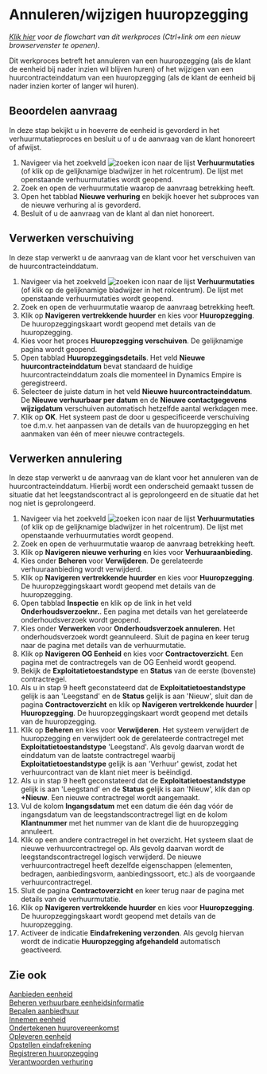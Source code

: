 # Annuleren/wijzigen huuropzegging

*[Klik hier](https://cegeka-dsabestpracticeprocessen.mavimcloud.com//Portal/code?id=2d3&view=Chart&maximize=true) voor de flowchart van dit werkproces (Ctrl+link om een nieuw browservenster te openen).*

Dit werkproces betreft het annuleren van een huuropzegging (als de klant de eenheid bij nader inzien wil blijven huren) of het wijzigen van een huurcontracteinddatum van een huuropzegging (als de klant de eenheid bij nader inzien korter of langer wil huren). 

## Beoordelen aanvraag

In deze stap bekijkt u in hoeverre de eenheid is gevorderd in het verhuurmutatieproces en besluit u of u de aanvraag van de klant honoreert of afwijst. 

1. Navigeer via het zoekveld ![zoeken icon](/assets/images/zoeken.png "zoeken icon") naar de lijst **Verhuurmutaties** (of klik op de gelijknamige bladwijzer in het rolcentrum). De lijst met openstaande verhuurmutaties wordt geopend.
2. Zoek en open de verhuurmutatie waarop de aanvraag betrekking heeft.
3. Open het tabblad **Nieuwe verhuring** en bekijk hoever het subproces van de nieuwe verhuring al is gevorderd.
4. Besluit of u de aanvraag van de klant al dan niet honoreert.

## Verwerken verschuiving

In deze stap verwerkt u de aanvraag van de klant voor het verschuiven van de huurcontracteinddatum. 

1. Navigeer via het zoekveld ![zoeken icon](/assets/images/zoeken.png "zoeken icon") naar de lijst **Verhuurmutaties** (of klik op de gelijknamige bladwijzer in het rolcentrum). De lijst met openstaande verhuurmutaties wordt geopend. 
2. Zoek en open de verhuurmutatie waarop de aanvraag betrekking heeft. 
3. Klik op **Navigeren vertrekkende huurder** en kies voor **Huuropzegging**. De huuropzeggingskaart wordt geopend met details van de huuropzegging. 
4. Kies voor het proces **Huuropzegging verschuiven**. De gelijknamige pagina wordt geopend. 
5. Open tabblad **Huuropzeggingsdetails**.  Het veld **Nieuwe huurcontracteinddatum** bevat standaard de huidige huurcontracteinddatum zoals die momenteel in Dynamics Empire is geregistreerd. 
6. Selecteer de juiste datum in het veld **Nieuwe huurcontracteinddatum**. De **Nieuwe verhuurbaar per datum** en de **Nieuwe contactgegevens wijzigdatum** verschuiven automatisch hetzelfde aantal werkdagen mee. 
7. Klik op **OK**. Het systeem past de door u gespecificeerde verschuiving toe d.m.v. het aanpassen van de details van de huuropzegging en het aanmaken van één of meer nieuwe contractegels.   

## Verwerken annulering

In deze stap verwerkt u de aanvraag van de klant voor het annuleren van de huurcontracteinddatum. Hierbij wordt een onderscheid gemaakt tussen de situatie dat het leegstandscontract al is geprolongeerd en de situatie dat het nog niet is geprolongeerd. 

1. Navigeer via het zoekveld ![zoeken icon](/assets/images/zoeken.png "zoeken icon") naar de lijst **Verhuurmutaties** (of klik op de gelijknamige bladwijzer in het rolcentrum). De lijst met openstaande verhuurmutaties wordt geopend. 
2. Zoek en open de verhuurmutatie waarop de aanvraag betrekking heeft. 
3. Klik op **Navigeren nieuwe verhuring** en kies voor **Verhuuraanbieding**. 
4. Kies onder **Beheren** voor **Verwijderen**. De gerelateerde verhuuraanbieding wordt verwijderd. 
5. Klik op **Navigeren vertrekkende huurder** en kies voor **Huuropzegging**. De huuropzeggingskaart wordt geopend met details van de huuropzegging. 
6. Open tabblad **Inspectie** en klik op de link in het veld **Onderhoudsverzoeknr.**. Een pagina met details van het gerelateerde onderhoudsverzoek wordt geopend. 
7. Kies onder **Verwerken** voor **Onderhoudsverzoek annuleren**. Het onderhoudsverzoek wordt geannuleerd. Sluit de pagina en keer terug naar de pagina met details van de verhuurmutatie. 
8. Klik op **Navigeren OG Eenheid** en kies voor **Contractoverzicht**. Een pagina met de contractregels van de OG Eenheid wordt geopend. 
9. Bekijk de **Exploitatietoestandstype** en **Status** van de eerste (bovenste) contractregel. 
10. Als u in stap 9 heeft geconstateerd dat de **Exploitatietoestandstype** gelijk is aan 'Leegstand' en de **Status** gelijk is aan 'Nieuw', sluit dan de pagina **Contractoverzicht** en klik op **Navigeren vertrekkende huurder** | **Huuropzegging**. De huuropzeggingskaart wordt geopend met details van de huuropzegging. 
11. Klik op **Beheren** en kies voor **Verwijderen**. Het systeem verwijdert de huuropzegging en verwijdert ook de gerelateerde contractregel met **Exploitatietoestandstype**  'Leegstand'. Als gevolg daarvan wordt de einddatum van de laatste contractregel waarbij **Exploitatietoestandstype** gelijk is aan 'Verhuur' gewist, zodat het verhuurcontract van de klant niet meer is beëindigd. 
12. Als u in stap 9 heeft geconstateerd dat de **Exploitatietoestandstype** gelijk is aan 'Leegstand' en de **Status** gelijk is aan 'Nieuw', klik dan op **+Nieuw**. Een nieuwe contractregel wordt aangemaakt. 
13. Vul de kolom **Ingangsdatum** met een datum die één dag vóór de ingangsdatum van de leegstandscontractregel ligt en de kolom **Klantnummer** met het nummer van de klant die de huuropzegging annuleert. 
14. Klik op een andere contractregel in het overzicht. Het systeem slaat de nieuwe verhuurcontractregel op. Als gevolg daarvan wordt de leegstandscontractregel logisch verwijderd. De nieuwe verhuurcontractregel heeft dezelfde eigenschappen (elementen, bedragen, aanbiedingsvorm, aanbiedingssoort, etc.) als de voorgaande verhuurcontractregel. 
15. Sluit de pagina **Contractoverzicht** en keer terug naar de pagina met details van de verhuurmutatie. 
16. Klik op **Navigeren vertrekkende huurder** en kies voor **Huuropzegging**. De huuropzeggingskaart wordt geopend met details van de huuropzegging. 
17. Activeer de indicatie **Eindafrekening verzonden**. Als gevolg hiervan wordt de indicatie **Huuropzegging afgehandeld** automatisch geactiveerd.  

## Zie ook

[Aanbieden eenheid](../aanbieden-eenheid/)  
[Beheren verhuurbare eenheidsinformatie](../beheren-verhuurbare-eenheidsinformatie/)  
[Bepalen aanbiedhuur](../bepalen-aanbiedhuur/)  
[Innemen eenheid](../innemen-eenheid/)  
[Ondertekenen huurovereenkomst](../ondertekenen-huurovereenkomst/)  
[Opleveren eenheid](../opleveren-eenheid/)  
[Opstellen eindafrekening](../opstellen-eindafrekening/)  
[Registreren huuropzegging](../registreren-huuropzegging/)  
[Verantwoorden verhuring](../verantwoorden-verhuring/)  
